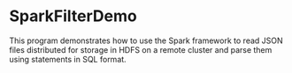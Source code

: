 # SparkFilterDemo
This program demonstrates how to use the Spark framework to read JSON files distributed for storage in HDFS on a remote cluster and parse them using statements in SQL format.
